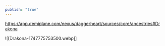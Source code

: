 ```yaml
---
publish: "true"
---
```

https://app.demiplane.com/nexus/daggerheart/sources/core/ancestries#Drakona

![[Drakona-1747775753500.webp]]